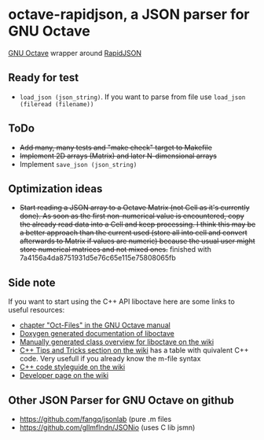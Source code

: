 # octave-rapidjson, a JSON parser for GNU Octave

[GNU Octave](https://www.gnu.org/software/octave/) wrapper around [RapidJSON](http://rapidjson.org/)

## Ready for test

* `load_json (json_string)`. If you want to parse from file use `load_json (fileread (filename))`

## ToDo

* ~~Add many, many tests and "make check" target to Makefile~~
* ~~Implement 2D arrays (Matrix) and later N-dimensional arrays~~
* Implement `save_json (json_string)`

## Optimization ideas

* ~~Start reading a JSON array to a Octave Matrix (not Cell as it's currently done).
  As soon as the first non-numerical value is encountered, copy the already
  read data into a Cell and keep processing. I think this may be a better approach
  than the current used (store all into cell and convert afterwards to Matrix if values are numeric)
  because the usual user might store numerical matrices and not mixed ones.~~ finished with 7a4156a4da8751931d5e76c65e115e75808065fb

## Side note

If you want to start using the C++ API liboctave here are some links to useful resources:

* [chapter "Oct-Files" in the GNU Octave manual](https://www.gnu.org/software/octave/doc/interpreter/Oct_002dFiles.html#Oct_002dFiles)
* [Doxygen generated documentation of liboctave](http://wiki.octave.org/Doxygen)
* [Manually generated class overview for liboctave on the wiki](http://wiki.octave.org/Project_liboctave_4.2)
* [C++ Tips and Tricks section on the wiki](http://wiki.octave.org/Tips_and_tricks#C.2B.2B) has a table with quivalent C++ code. Very usefull if you already know the m-file syntax
* [C++ code styleguide on the wiki](http://wiki.octave.org/C%2B%2B_style_guide)
* [Developer page on the wiki](http://wiki.octave.org/Developers)

## Other JSON Parser for GNU Octave on github

* https://github.com/fangq/jsonlab (pure .m files
* https://github.com/gllmflndn/JSONio (uses C lib jsmn)
